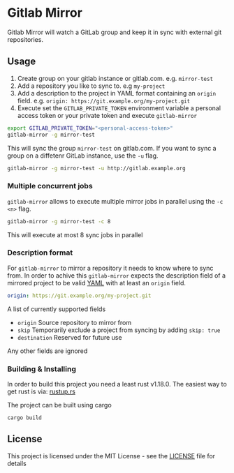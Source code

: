 # Gitlab Mirror

Gitlab Mirror will watch a GitLab group and keep it in sync with external git repositories.

## Usage

1. Create group on your gitlab instance or gitlab.com. e.g. `mirror-test`
2. Add a repository you like to sync to. e.g `my-project`
3. Add a description to the project in YAML format containing an `origin` field. e.g. `origin: https://git.example.org/my-project.git`
4. Execute  set the `GITLAB_PRIVATE_TOKEN` environment variable a personal access token or your private token and execute `gitlab-mirror`

``` sh
export GITLAB_PRIVATE_TOKEN="<personal-access-token>"
gitlab-mirror -g mirror-test
```

This will sync the group `mirror-test` on gitlab.com. If you want to sync a group on a diffetenr GitLab instance, use the `-u` flag.

``` sh
gitlab-mirror -g mirror-test -u http://gitlab.example.org
```

### Multiple concurrent jobs

`gitlab-mirror` allows to execute multiple mirror jobs in parallel using the `-c <n>` flag.

``` sh
gitlab-mirror -g mirror-test -c 8
```

This will execute at most 8 sync jobs in parallel

### Description format

For `gitlab-mirror` to mirror a repository it needs to know where to sync from.
In order to achive this `gitlab-mirror` expects the description field of a mirrored project to
be valid [YAML](http://yaml.org/) with at least an `origin` field.

``` yaml
origin: https://git.example.org/my-project.git
```

A list of currently supported fields

- `origin` Source repository to mirror from
- `skip`   Temporarily exclude a project from syncing by adding `skip: true`
- `destination` Reserved for future use

Any other fields are ignored

### Building & Installing

In order to build this project you need a least rust v1.18.0. The easiest way to get rust is via: [rustup.rs](http://rustup.rs/)

The project can be built using cargo

```
cargo build
```

## License

This project is licensed under the MIT License - see the [LICENSE](LICENSE) file for details
